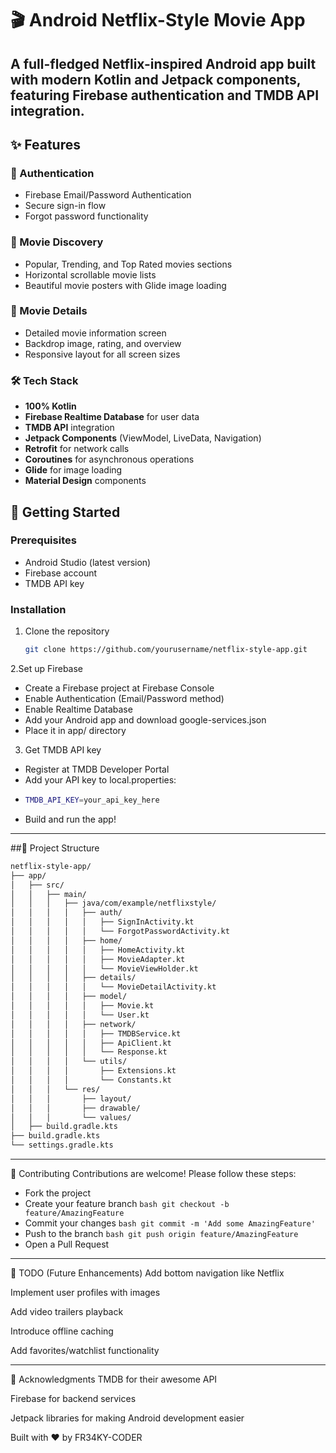 # 🎬 Android Netflix-Style Movie App

A full-fledged Netflix-inspired Android app built with modern Kotlin and Jetpack components, featuring Firebase authentication and TMDB API integration.
---

## ✨ Features

### 🔐 Authentication
- Firebase Email/Password Authentication
- Secure sign-in flow
- Forgot password functionality

### 🎥 Movie Discovery
- Popular, Trending, and Top Rated movies sections
- Horizontal scrollable movie lists
- Beautiful movie posters with Glide image loading

### 🍿 Movie Details
- Detailed movie information screen
- Backdrop image, rating, and overview
- Responsive layout for all screen sizes

### 🛠️ Tech Stack
- **100% Kotlin**
- **Firebase Realtime Database** for user data
- **TMDB API** integration
- **Jetpack Components** (ViewModel, LiveData, Navigation)
- **Retrofit** for network calls
- **Coroutines** for asynchronous operations
- **Glide** for image loading
- **Material Design** components

## 🚀 Getting Started

### Prerequisites
- Android Studio (latest version)
- Firebase account
- TMDB API key

### Installation
1. Clone the repository
   ```bash
   git clone https://github.com/yourusername/netflix-style-app.git
   ```
2.Set up Firebase
 - Create a Firebase project at Firebase Console
 - Enable Authentication (Email/Password method)
 - Enable Realtime Database
 - Add your Android app and download google-services.json
 - Place it in app/ directory
3. Get TMDB API key
 - Register at TMDB Developer Portal
 - Add your API key to local.properties:
 - ```bash
   TMDB_API_KEY=your_api_key_here
   ```
 - Build and run the app!

---

##📂 Project Structure
```bash
netflix-style-app/
├── app/
│   ├── src/
│   │   ├── main/
│   │   │   ├── java/com/example/netflixstyle/
│   │   │   │   ├── auth/
│   │   │   │   │   ├── SignInActivity.kt
│   │   │   │   │   └── ForgotPasswordActivity.kt
│   │   │   │   ├── home/
│   │   │   │   │   ├── HomeActivity.kt
│   │   │   │   │   ├── MovieAdapter.kt
│   │   │   │   │   └── MovieViewHolder.kt
│   │   │   │   ├── details/
│   │   │   │   │   └── MovieDetailActivity.kt
│   │   │   │   ├── model/
│   │   │   │   │   ├── Movie.kt
│   │   │   │   │   └── User.kt
│   │   │   │   ├── network/
│   │   │   │   │   ├── TMDBService.kt
│   │   │   │   │   ├── ApiClient.kt
│   │   │   │   │   └── Response.kt
│   │   │   │   └── utils/
│   │   │   │       ├── Extensions.kt
│   │   │   │       └── Constants.kt
│   │   │   └── res/
│   │   │       ├── layout/
│   │   │       ├── drawable/
│   │   │       └── values/
│   ├── build.gradle.kts
├── build.gradle.kts
└── settings.gradle.kts
```

---

🤝 Contributing
Contributions are welcome! Please follow these steps:
 - Fork the project
 - Create your feature branch ```bash git checkout -b feature/AmazingFeature ```
 - Commit your changes ```bash git commit -m 'Add some AmazingFeature'```
 - Push to the branch ```bash git push origin feature/AmazingFeature ```
 - Open a Pull Request

---

📝 TODO (Future Enhancements)
Add bottom navigation like Netflix

Implement user profiles with images

Add video trailers playback

Introduce offline caching

Add favorites/watchlist functionality

---

🙏 Acknowledgments
TMDB for their awesome API

Firebase for backend services

Jetpack libraries for making Android development easier

Built with ❤️ by FR34KY-CODER
